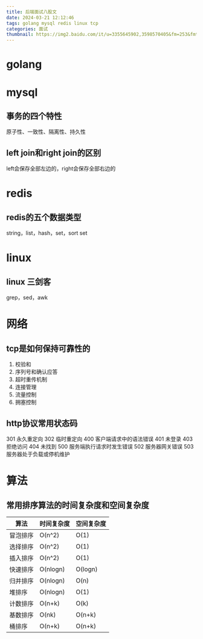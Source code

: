 ```yaml
---
title: 后端面试八股文
date: 2024-03-21 12:12:46
tags: golang mysql redis linux tcp
categories: 面试
thumbnail: https://img2.baidu.com/it/u=3355645902,3598570405&fm=253&fmt=auto&app=120&f=JPEG?w=627&h=417
---
```

# golang
# mysql
## 事务的四个特性
原子性、一致性、隔离性、持久性
## left join和right join的区别
left会保存全部左边的，right会保存全部右边的
# redis
## redis的五个数据类型
string，list，hash，set，sort set
# linux
## linux 三剑客
grep，sed，awk
# 网络
## tcp是如何保持可靠性的
1. 校验和
2. 序列号和确认应答
3. 超时重传机制
4. 连接管理
5. 流量控制
6. 拥塞控制

## http协议常用状态码
301 永久重定向
302 临时重定向
400 客户端请求中的语法错误
401 未登录
403 拒绝访问
404 未找到
500 服务端执行请求时发生错误
502 服务器网关错误
503 服务器处于负载或停机维护

# 算法
## 常用排序算法的时间复杂度和空间复杂度
算法|时间复杂度|空间复杂度
-|-|-
冒泡排序|O(n^2)|O(1)
选择排序|O(n^2)|O(1)
插入排序|O(n^2)|O(1)
快速排序|O(nlogn)|O(logn)
归并排序|O(nlogn)|O(n)
堆排序|O(nlogn)|O(1)
计数排序|O(n+k)|O(k)
基数排序|O(nk)|O(n+k)
桶排序|O(n+k)|O(n+k)